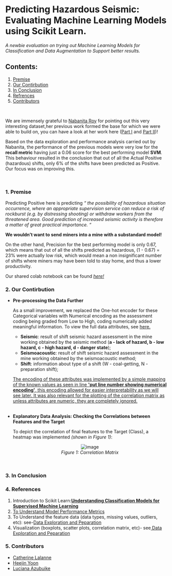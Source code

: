 <h1> Predicting Hazardous Seismic: Evaluating Machine Learning Models using Scikit Learn.</h1>
<em>A newbie evaluation on trying out Machine Learning Models for Classification and Data Augmentation to Support better results.</em>

## Contents:
1. [Premise](#pre)<br/>
2. [Our Contirbution](#our)<br/>
3. [In Conclusion](#con)<br/>
4. [Refrences](#ref)<br/>
5. [Contributors](#contributor)<br/>

<br/>
<p>We are immensely grateful to  <a href="https://www.linkedin.com/in/nabanita-roy/">Nabanita Roy</a> for pointing out this very interesting dataset,her previous work formed the base for which we were able to build on, you can have a look at her work here (<a href="https://towardsdatascience.com/predicting-hazardous-seismic-bumps-using-supervised-classification-algorithms-part-i-2c5d21f379bc">Part I</a> and <a href="https://towardsdatascience.com/predicting-hazardous-seismic-bumps-part-ii-training-supervised-classifier-models-and-8b9104b611b0">Part II</a>)!<br/>
 
Based on the data exploration and performance analysis carried out by Nabanita, the performance of the previous models were very low for the <b>recall metric</b> having just a 0.06 score for the best performing model <b>SVM</b>. This behaviour resulted in the conclusion that out of all the Actual Positive (hazardous) shifts, only 6% of the shifts have been predicted as Positive. Our focus was on improving this.
</p>
<br/>

<a name="pre"><h3>__1. Premise__</h3></a>
Predicting Positive here is predicting <em>“ the possibility of hazardous situation occurrence, where an appropriate supervision service can reduce a risk of rockburst (e.g. by distressing shooting) or withdraw workers from the threatened area. Good prediction of increased seismic activity is therefore a matter of great practical importance. “</em><br/>

<b>We wouldn’t want to send miners into a mine with a substandard model!</b>

On the other hand, Precision for the best performing model is only 0.67, which means that out of all the shifts predicted as hazardous, (1 - 0.67) = 23% were actually low risk, which would mean a non insignificant number of shifts where miners may have been told to stay home, and thus a lower productivity.  

Our shared colab notebook can be found <a href="https://colab.research.google.com/drive/1fIvMom1iQUPN7K_ODtnq9Kb41ZfKH_xK#scrollTo=_25QD437NyrA"><em>here!</em></a><br/>

<a name="our"><h3>__2. Our Contirbution__</h3></a>
<ul>
 <li><b>Pre-processing the Data Further</b></li>
 <p>As a small improvement, we replaced the One-hot encoder for these Categorical variables with Numerical encoding as the assessment coding being graded from Low to High, coding numerically added meaningful information. To view the full data attributes, see <a href="https://archive.ics.uci.edu/ml/datasets/seismic-bumps">here.</a></p>
 <ul>
  <li><b>Seismic</b>: result of shift seismic hazard assessment in the mine working obtained by the seismic
   method (<b>a - lack of hazard, b - low hazard, c - high hazard, d - danger state</b>);</li>
  <li><b>Seismoacoustic</b>: result of shift seismic hazard assessment in the mine working obtained by the
seismoacoustic method;</li>
  <li><b>Shift</b>: information about type of a shift (W - coal-getting, N -preparation shift);</li>
 </ul>
 <p><ins>The encoding of these attributes was implemented by a simple mapping of the known values as seen in line <b>'put line number showing numerical encoding'</b>, this encoding allowed for easier interpretability as we will see later. It was also relevant for the plotting of the correlation matrix as unless attributes are numeric, they are completely ignored.<ins/></p>
 <br/>
 <li><b>Explanatory Data Analysis: Checking the Correlations between Features and the Target</b></li>
 <p> To depict the correlation of final features to the Target (Class), a  heatmap was implemented <em>(shown in Figure 1)</em>:
 <br/>
 <p align="center">
 <img src="https://user-images.githubusercontent.com/69084008/95680839-409dfc80-0bd4-11eb-9dd7-3cf5567a2786.png" alt="image"/>
 <br/>
    <em>Figure 1: Correlation Matrix</em>
</p>
<br/>
</ul>

<a name="con"><h3>__3. In Conclusion__</h3></a>

<a name="ref"><h3>__4. References__</h3></a>
<ol>
 <li>Introduction to Scikit Learn:<a href="https://scikit-learn.org/stable/supervised_learning.html#supervised-learning"><b>Understanding Classification Models for Supervised Machine Learning</b></a></li>
 <li><a href="https://medium.com/@MohammedS/performance-metrics-for-classification-problems-in-machine-learning-part-i-b085d432082b">To Understand Model Performance Metrics</a></li>
 <li>To Understand the feature data (data types, missing values, outliers, etc): see-<a href="https://towardsdatascience.com/predicting-hazardous-seismic-bumps-using-supervised-classification-algorithms-part-i-2c5d21f379bc">Data Exploration and Peparation</a></li>
 <li>Visualization (boxplots, scatter plots, correlation matrix, etc)- see<a href="https://towardsdatascience.com/predicting-hazardous-seismic-bumps-using-supervised-classification-algorithms-part-i-2c5d21f379bc"> Data Exploration and Peparation</a></li>
</ol>


<a name="contributor"><h3>__5. Contributors__</h3></a>
<ul>
  <li><a href="https://www.linkedin.com/in/catherine-lalanne-85b5ba/">Catherine Lalanne</a></li>
  <li><a href="https://www.linkedin.com/in/heejin-yoon-429837190/">Heejin Yoon</a></li>
  <li><a href="https://www.linkedin.com/in/i-am-luciana-azubuike/">Luciana Azubuike</a></li>
</ul>
<br/>


